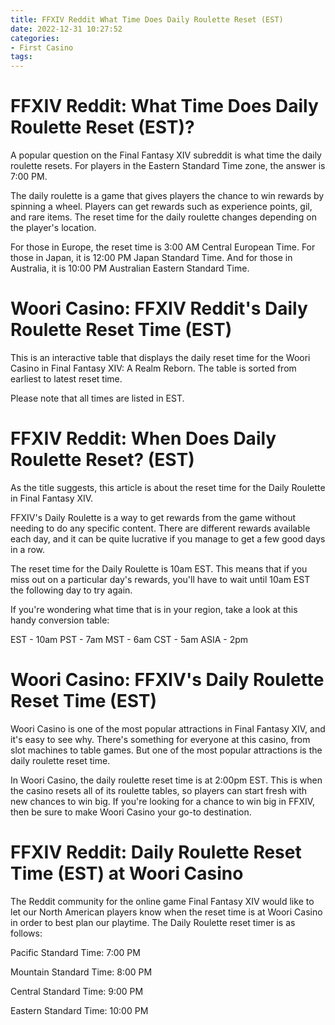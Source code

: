 ```yaml
---
title: FFXIV Reddit What Time Does Daily Roulette Reset (EST)
date: 2022-12-31 10:27:52
categories:
- First Casino
tags:
---
```



#  FFXIV Reddit: What Time Does Daily Roulette Reset (EST)?

A popular question on the Final Fantasy XIV subreddit is what time the daily roulette resets. For players in the Eastern Standard Time zone, the answer is 7:00 PM.

The daily roulette is a game that gives players the chance to win rewards by spinning a wheel. Players can get rewards such as experience points, gil, and rare items. The reset time for the daily roulette changes depending on the player's location.

For those in Europe, the reset time is 3:00 AM Central European Time. For those in Japan, it is 12:00 PM Japan Standard Time. And for those in Australia, it is 10:00 PM Australian Eastern Standard Time.

#  Woori Casino: FFXIV Reddit's Daily Roulette Reset Time (EST)

This is an interactive table that displays the daily reset time for the Woori Casino in Final Fantasy XIV: A Realm Reborn. The table is sorted from earliest to latest reset time.

Please note that all times are listed in EST.

#  FFXIV Reddit: When Does Daily Roulette Reset? (EST)

As the title suggests, this article is about the reset time for the Daily Roulette in Final Fantasy XIV.

FFXIV's Daily Roulette is a way to get rewards from the game without needing to do any specific content. There are different rewards available each day, and it can be quite lucrative if you manage to get a few good days in a row.

The reset time for the Daily Roulette is 10am EST. This means that if you miss out on a particular day's rewards, you'll have to wait until 10am EST the following day to try again.

If you're wondering what time that is in your region, take a look at this handy conversion table:

EST - 10am
PST - 7am
MST - 6am
CST - 5am
ASIA - 2pm

#  Woori Casino: FFXIV's Daily Roulette Reset Time (EST)

Woori Casino is one of the most popular attractions in Final Fantasy XIV, and it's easy to see why. There's something for everyone at this casino, from slot machines to table games. But one of the most popular attractions is the daily roulette reset time.

In Woori Casino, the daily roulette reset time is at 2:00pm EST. This is when the casino resets all of its roulette tables, so players can start fresh with new chances to win big. If you're looking for a chance to win big in FFXIV, then be sure to make Woori Casino your go-to destination.

#  FFXIV Reddit: Daily Roulette Reset Time (EST) at Woori Casino

The Reddit community for the online game Final Fantasy XIV would like to let our North American players know when the reset time is at Woori Casino in order to best plan our playtime. The Daily Roulette reset timer is as follows:

Pacific Standard Time: 7:00 PM

Mountain Standard Time: 8:00 PM

Central Standard Time: 9:00 PM

Eastern Standard Time: 10:00 PM